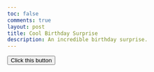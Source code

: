 ```yaml
---
toc: false
comments: true
layout: post
title: Cool Birthday Surprise
description: An incredible birthday surprise.
---
```


<button id="bday_button" onclick="bdayHappening()">Click this button</button>
<div id="bday_text"></div>
<div id="click_this" style="display: none;"><a href="https://freepngclipart.com/download/awesome/3430-awesome-awesome-image-hd-image.jpg">click this link now</a></div>
<script>
    function bdayHappening() {
        document.getElementById("bday_button").style.display = "none";
        document.getElementById("bday_text").innerHTML = "Hapy brithday to Michael A Reed, my dad";
        document.getElementById("click_this").style.display = "block";
    }
</script>
